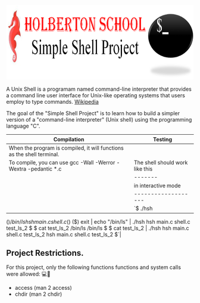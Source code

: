 <img src="Simple_Shell_Project.png" width="100%" height="200">

A Unix Shell is a programam named command-line interpreter that provides a command line user interface for Unix-like operating systems that users employ to type commands. <a href="https://en.wikipedia.org/wiki/Unix_shell">Wikipedia</a>

The goal of the "Simple Shell Project" is to learn how to build a simpler version of a "command-line interpreter" (Unix shell) using the programming language "C".

| Compilation | Testing |
|-------------|---------|
|When the program is compiled, it will functions as the shell terminal.
To compile, you can use gcc -Wall -Werror -Wextra -pedantic *.c | The shell should work like this | 
||-------|-----------|
||in interactive mode| in non-interactive mode|
||-------------------|------------------------|
||`$ ./hsh
($) /bin/ls
hsh main.c shell.c
($)
($) exit
$`
| `$ echo "/bin/ls" | ./hsh
hsh main.c shell.c test_ls_2
$
$ cat test_ls_2
/bin/ls
/bin/ls
$
$ cat test_ls_2 | ./hsh
hsh main.c shell.c test_ls_2
hsh main.c shell.c test_ls_2
$`|

## Project Restrictions.

For this project, only the following functions functions and system calls were allowed:
:computer::closed_lock_with_key:
- access (man 2 access)
- chdir (man 2 chdir)